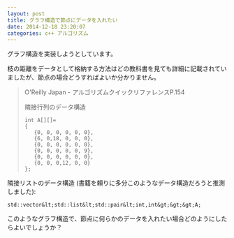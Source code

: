 ```yaml
---
layout: post
title: グラフ構造で節点にデータを入れたい
date: 2014-12-18 23:20:07
categories: c++ アルゴリズム
---
```

<p>グラフ構造を実装しようとしています。</p>

<p>枝の距離をデータとして格納する方法はどの教科書を見ても詳細に記載されていましたが、節点の場合どうすればよいか分かりません。</p>

<blockquote>
  <p>O'Reilly Japan - アルゴリズムクイックリファレンスP.154</p>
  
  <p>隣接行列のデータ構造</p>

```
int A[][]=
{
   {0, 0, 0, 0, 0, 0},
   {6, 0,18, 0, 0, 0},
   {0, 0, 0, 0, 0, 0},
   {0, 0, 0, 0, 0, 9},
   {0, 0, 0, 0, 0, 0},
   {0, 0, 0,12, 0, 0}
};
```
</blockquote>

<p>隣接リストのデータ構造 (書籍を頼りに多分このようなデータ構造だろうと推測しました):</p>

```
std::vector&lt;std::list&lt;std::pair&lt;int,int&gt;&gt;&gt;A;
```

<p>このようなグラフ構造で、節点に何らかのデータを入れたい場合どのようにしたらよいでしょうか？</p>
